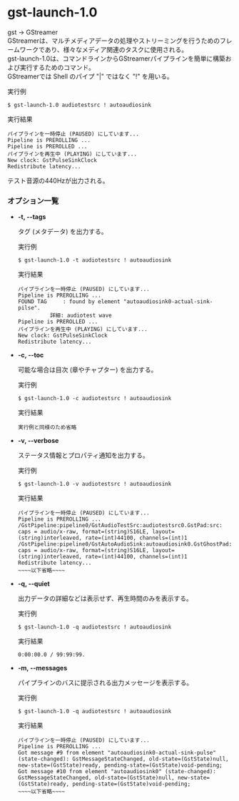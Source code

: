 [](ファイル名はコマンド名.md)
# gst-launch-1.0 
gst → GStreamer  
GStreamerは、マルチメディアデータの処理やストリーミングを行うためのフレームワークであり、様々なメディア関連のタスクに使用される。  
gst-launch-1.0は、コマンドラインからGStreamerパイプラインを簡単に構築および実行するためのコマンド。  
GStreamerでは Shell のパイプ "|" ではなく "!" を用いる。 

  実行例 [](変更しない)
  
  ```
  $ gst-launch-1.0 audiotestsrc ! autoaudiosink
  ```


  実行結果　[](変更しない)

  ```
  パイプラインを一時停止 (PAUSED) にしています...
  Pipeline is PREROLLING ...
  Pipeline is PREROLLED ...
  パイプラインを再生中 (PLAYING) にしています...
  New clock: GstPulseSinkClock
  Redistribute latency...
  ```
  テスト音源の440Hzが出力される。

### オプション一覧




- **-t, --tags**
  
  タグ (メタデータ) を出力する。

  実行例 [](変更しない)
  
  ```
  $ gst-launch-1.0 -t audiotestsrc ! autoaudiosink
  ```


  実行結果　[](変更しない)


  ```
  パイプラインを一時停止 (PAUSED) にしています...
  Pipeline is PREROLLING ...
  FOUND TAG     : found by element "autoaudiosink0-actual-sink-pilse".
            詳細: audiotest wave
  Pipeline is PREROLLED ...
  パイプラインを再生中 (PLAYING) にしています...
  New clock: GstPulseSinkClock
  Redistribute latency...
  ```
- **-c, --toc** 
    
  可能な場合は目次 (章やチャプター) を出力する。
  
  実行例　[](変更しない)
  
  ```
  $ gst-launch-1.0 -c audiotestsrc ! autoaudiosink
  ```


  実行結果　[](変更しない)


  ```
  実行例と同様のため省略
  ```
- **-v, --verbose** 
    
  ステータス情報とプロパティ通知を出力する。
  
  実行例　[](変更しない)
  
  ```
  $ gst-launch-1.0 -v audiotestsrc ! autoaudiosink
  ```


  実行結果　[](変更しない)


  ```
  パイプラインを一時停止 (PAUSED) にしています...
  Pipeline is PREROLLING ...
  /GstPipeline:pipeline0/GstAudioTestSrc:audiotestsrc0.GstPad:src: caps = audio/x-raw, format=(string)S16LE, layout=(string)interleaved, rate=(int)44100, channels=(int)1
  /GstPipeline:pipeline0/GstAutoAudioSink:autoaudiosink0.GstGhostPad:sink.GstProxyPad:proxypad0: caps = audio/x-raw, format=(string)S16LE, layout=(string)interleaved, rate=(int)44100, channels=(int)1
  Redistribute latency...
  ~~~~以下省略~~~~
  ```
- **-q, --quiet** 
    
  出力データの詳細などは表示せず、再生時間のみを表示する。
  
  実行例　[](変更しない)
  
  ```
  $ gst-launch-1.0 -q audiotestsrc ! autoaudiosink
  ```


  実行結果　[](変更しない)


  ```
  0:00:00.0 / 99:99:99.
  ```
- **-m, --messages** 
    
  パイプラインのバスに提示される出力メッセージを表示する。
  
  実行例　[](変更しない)
  
  ```
  $ gst-launch-1.0 -q audiotestsrc ! autoaudiosink
  ```


  実行結果　[](変更しない)


  ```
  パイプラインを一時停止 (PAUSED) にしています...
  Pipeline is PREROLLING ...
  Got message #9 from element "autoaudiosink0-actual-sink-pulse" (state-changed): GstMessageStateChanged, old-state=(GstState)null, new-state=(GstState)ready, pending-state=(GstState)void-pending;
  Got message #10 from element "autoaudiosink0" (state-changed): GstMessageStateChanged, old-state=(GstState)null, new-state=(GstState)ready, pending-state=(GstState)void-pending;
  ~~~~以下省略~~~~
  ```